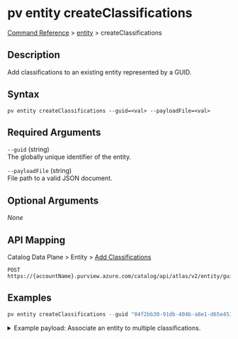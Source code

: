 # pv entity createClassifications
[Command Reference](../../../README.md#command-reference) > [entity](./main.md) > createClassifications

## Description
Add classifications to an existing entity represented by a GUID.

## Syntax
```
pv entity createClassifications --guid=<val> --payloadFile=<val>
```

## Required Arguments
`--guid` (string)  
The globally unique identifier of the entity.

`--payloadFile` (string)  
File path to a valid JSON document.

## Optional Arguments
*None*

## API Mapping
Catalog Data Plane > Entity > [Add Classifications](https://docs.microsoft.com/en-us/rest/api/purview/catalogdataplane/entity/add-classifications)
```
POST https://{accountName}.purview.azure.com/catalog/api/atlas/v2/entity/guid/{guid}/classifications
```

## Examples
```powershell
pv entity createClassifications --guid "04f2bb30-91db-404b-a8e1-d65e45338929" --payloadFile "/path/to/file.json"
```
<details><summary>Example payload: Associate an entity to multiple classifications.</summary>
<p>

```json
[
    {
        "typeName": "MICROSOFT.FINANCIAL.US.ABA_ROUTING_NUMBER"
    },
    {
        "typeName": "MICROSOFT.FINANCIAL.CREDIT_CARD_NUMBER"
    }
]
```
</p>
</details>